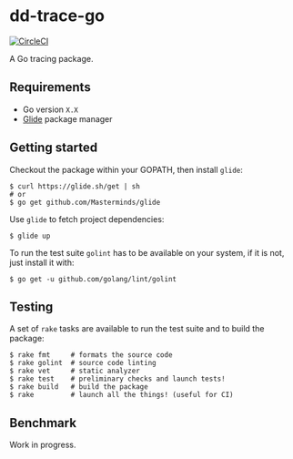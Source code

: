 # dd-trace-go

[![CircleCI](https://circleci.com/gh/DataDog/dd-trace-go.svg?style=svg&circle-token=dafe5c53a48e2719deeaf28b61f8d46e740c9c25)](https://circleci.com/gh/DataDog/dd-trace-go)


A Go tracing package.

## Requirements

* Go version ``X.X``
* [Glide][glide] package manager

[glide]: http://glide.sh/

## Getting started

Checkout the package within your GOPATH, then install ``glide``:

```
$ curl https://glide.sh/get | sh
# or
$ go get github.com/Masterminds/glide
```

Use ``glide`` to fetch project dependencies:

```
$ glide up
```

To run the test suite ``golint`` has to be available on your system, if it is not, just install it with:

```
$ go get -u github.com/golang/lint/golint
```

## Testing

A set of ``rake`` tasks are available to run the test suite and to build the package:

```
$ rake fmt     # formats the source code
$ rake golint  # source code linting
$ rake vet     # static analyzer
$ rake test    # preliminary checks and launch tests!
$ rake build   # build the package
$ rake         # launch all the things! (useful for CI)
```

## Benchmark

Work in progress.
